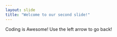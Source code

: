 ```yaml
---
layout: slide
title: "Welcome to our second slide!"
---
```

Coding is Awesome!
Use the left arrow to go back!
